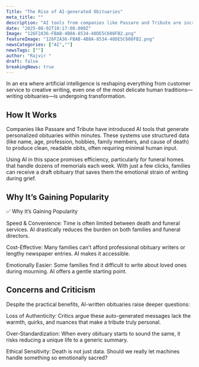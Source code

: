 ```yaml
---
Title: "The Rise of AI‑generated Obituaries"
meta_title: ""
description: "AI tools from companies like Passare and Tribute are increasingly being used by funeral homes to write obituaries within minutes."
date: "2025-08-02T10:17:00.000Z"
Image: "126F2A36-FBAB-4B8A-8534-40DE5C608FB2.png"
featureImage: "126F2A36-FBAB-4B8A-8534-40DE5C608FB2.png"
newsCategories: ["AI",""]
newsTags: [""]
author: "Rajvir "
draft: false
breakingNews: true
---
```


In an era where artificial intelligence is reshaping everything from customer service to creative writing, even one of the most delicate human traditions—writing obituaries—is undergoing transformation.

## How It Works

Companies like Passare and Tribute have introduced AI tools that generate personalized obituaries within minutes. These systems use structured data (like name, age, profession, hobbies, family members, and cause of death) to produce clean, readable obits, often requiring minimal human input.

Using AI in this space promises efficiency, particularly for funeral homes that handle dozens of memorials each week. With just a few clicks, families can receive a draft obituary that saves them the emotional strain of writing during grief.

## Why It’s Gaining Popularity

✅ Why It’s Gaining Popularity

Speed & Convenience: Time is often limited between death and funeral services. AI drastically reduces the burden on both families and funeral directors.

Cost-Effective: Many families can’t afford professional obituary writers or lengthy newspaper entries. AI makes it accessible.

Emotionally Easier: Some families find it difficult to write about loved ones during mourning. AI offers a gentle starting point.

## Concerns and Criticism

Despite the practical benefits, AI-written obituaries raise deeper questions:

Loss of Authenticity: Critics argue these auto-generated messages lack the warmth, quirks, and nuances that make a tribute truly personal.

Over-Standardization: When every obituary starts to sound the same, it risks reducing a unique life to a generic summary.

Ethical Sensitivity: Death is not just data. Should we really let machines handle something so emotionally sacred?